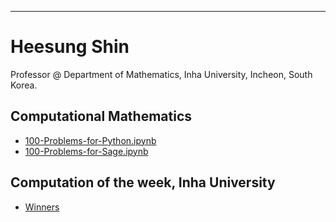---
# Heesung Shin
Professor @ 
Department of Mathematics,
Inha University,
Incheon, South Korea.

## Computational Mathematics
* [100-Problems-for-Python.ipynb](https://nbviewer.org/github/ensual/ensual.github.io/blob/master/Computational_Math/100-Problems-for-Python.ipynb?flush_cache=true)
* [100-Problems-for-Sage.ipynb](https://nbviewer.org/github/ensual/ensual.github.io/blob/master/Computational_Math/100-Problems-for-Sage.ipynb?flush_cache=true)

## Computation of the week, Inha University
* [Winners](http://cow.inha.ac.kr/winner.php)
